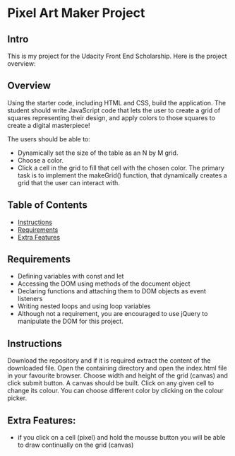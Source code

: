 # Pixel Art Maker Project
## Intro
This is my project for the Udacity Front End Scholarship. Here is the project overview:

## Overview
Using the starter code, including HTML and CSS, build the application. The student should write JavaScript code that lets the user to create a grid of squares representing their design, and apply colors to those squares to create a digital masterpiece!

The users should be able to:

* Dynamically set the size of the table as an N by M grid.
* Choose a color.
* Click a cell in the grid to fill that cell with the chosen color.
The primary task is to implement the makeGrid() function, that dynamically creates a grid that the user can interact with.

## Table of Contents

* [Instructions](#instructions)
* [Requirements](#requirements)
* [Extra Features](#extra-features)

## Requirements

* Defining variables with const and let
* Accessing the DOM using methods of the document object
* Declaring functions and attaching them to DOM objects as event listeners
* Writing nested loops and using loop variables
* Although not a requirement, you are encouraged to use jQuery to manipulate the DOM for this project.

## Instructions
Download the repository and if it is required extract the content of the downloaded file. Open the containing directory and open the index.html file in your favourite browser. Choose width and height of the grid (canvas) and click submit button. A canvas should be built. Click on any given cell to change its colour. You can choose different color by clicking on the colour picker.

## Extra Features:
* if you click on a cell (pixel) and hold the mousse button you will be able to draw continually on the grid (canvas)
